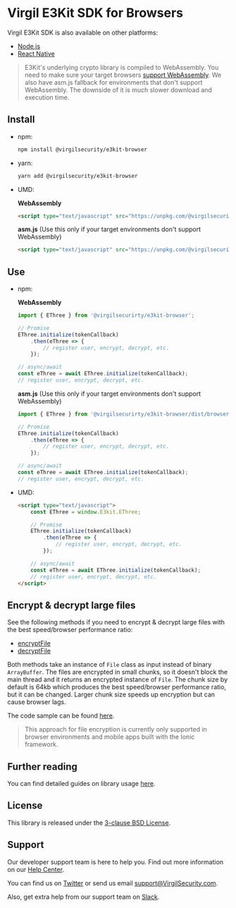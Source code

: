 # Virgil E3Kit SDK for Browsers
Virgil E3Kit SDK is also available on other platforms:
- [Node.js](https://github.com/VirgilSecurity/virgil-e3kit-js/tree/master/packages/e3kit-node)
- [React Native](https://github.com/VirgilSecurity/virgil-e3kit-js/tree/master/packages/e3kit-native)

> E3Kit's underlying crypto library is compiled to WebAssembly. You need to make sure your target browsers [support WebAssembly](https://caniuse.com/#search=WebAssembly). We also have asm.js fallback for environments that don't support WebAssembly. The downside of it is much slower download and execution time.

## Install
- npm:
  ```sh
  npm install @virgilsecurity/e3kit-browser
  ```
- yarn:
  ```sh
  yarn add @virgilsecurity/e3kit-browser
  ```
- UMD:

  **WebAssembly**
  ```html
  <script type="text/javascript" src="https://unpkg.com/@virgilsecurity/e3kit-browser@^2.1.0/dist/browser.umd.js"></script>
  ```

  **asm.js** (Use this only if your target environments don't support WebAssembly)
  ```html
  <script type="text/javascript" src="https://unpkg.com/@virgilsecurity/e3kit-browser@^2.1.0/dist/browser.asmjs.umd.js"></script>
  ```

## Use
- npm:

  **WebAssembly**

  ```javascript
  import { EThree } from '@virgilsecurirty/e3kit-browser';

  // Promise
  EThree.initialize(tokenCallback)
      .then(eThree => {
          // register user, encrypt, decrypt, etc.
      });

  // async/await
  const eThree = await EThree.initialize(tokenCallback);
  // register user, encrypt, decrypt, etc.
  ```

  **asm.js** (Use this only if your target environments don't support WebAssembly)
  ```javascript
  import { EThree } from '@virgilsecurirty/e3kit-browser/dist/browser.asmjs.es';

  // Promise
  EThree.initialize(tokenCallback)
      .then(eThree => {
          // register user, encrypt, decrypt, etc.
      });

  // async/await
  const eThree = await EThree.initialize(tokenCallback);
  // register user, encrypt, decrypt, etc.
  ```

- UMD:
  ```html
  <script type="text/javascript">
      const EThree = window.E3kit.EThree;

      // Promise
      EThree.initialize(tokenCallback)
          .then(eThree => {
              // register user, encrypt, decrypt, etc.
          });

      // async/await
      const eThree = await EThree.initialize(tokenCallback);
      // register user, encrypt, decrypt, etc.
  </script>
  ```

## Encrypt & decrypt large files

See the following methods if you need to encrypt & decrypt large files with the best speed/browser performance ratio:
- [encryptFile](https://virgilsecurity.github.io/virgil-e3kit-js/e3kit-browser/classes/ethree.html#encryptfile)
- [decryptFile](https://virgilsecurity.github.io/virgil-e3kit-js/e3kit-browser/classes/ethree.html#decryptfile)

Both methods take an instance of `File` class as input instead of binary `ArrayBuffer`.
The files are encrypted in small chunks, so it doesn't block the main thread and it returns an encrypted instance of `File`. The chunk size by default is 64kb which produces the best speed/browser performance ratio, but it can be changed. Larger chunk size speeds up encryption but can cause browser lags.

The code sample can be found [here](https://github.com/VirgilSecurity/virgil-e3kit-js/blob/master/examples/encryptFile.html).

> This approach for file encryption is currently only supported in browser environments and mobile apps built with the Ionic framework.

## Further reading
You can find detailed guides on library usage [here](https://github.com/VirgilSecurity/virgil-e3kit-js#resources).

## License
This library is released under the [3-clause BSD License](LICENSE).

## Support
Our developer support team is here to help you. Find out more information on our [Help Center](https://help.virgilsecurity.com).

You can find us on [Twitter](https://twitter.com/VirgilSecurity) or send us email support@VirgilSecurity.com.

Also, get extra help from our support team on [Slack](https://virgilsecurity.com/join-community).
